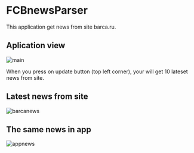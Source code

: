# FCBnewsParser
This application get news from site barca.ru. 
<h2>Aplication view</h2>

![main](https://user-images.githubusercontent.com/18110699/35803108-2e4e1002-0aa5-11e8-9079-0c72513f6700.png)

When you press on update button (top left corner), your will get 10 lateset news from site.
<h2>Latest news from site</h2>

![barcanews](https://user-images.githubusercontent.com/18110699/35803214-7e106068-0aa5-11e8-8ac2-0d6bbd0715c1.png)
<h2>The same news in app</h2>

![appnews](https://user-images.githubusercontent.com/18110699/35803359-1fc989ac-0aa6-11e8-91d3-7b561b2d7bd0.png)
